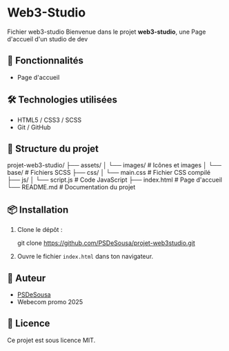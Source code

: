 # Web3-Studio
Fichier web3-studio
Bienvenue dans le projet **web3-studio**, une Page d'accueil d'un studio de dev

## 🚀 Fonctionnalités

- Page d'accueil

## 🛠️ Technologies utilisées

- HTML5 / CSS3 / SCSS
- Git / GitHub

## 📂 Structure du projet

projet-web3-studio/
├── assets/
│   └── images/             # Icônes et images
│   └── base/               # Fichiers SCSS
├── css/
│   └── main.css            # Fichier CSS compilé
├── js/
│   └── script.js           # Code JavaScript
├── index.html              # Page d'accueil
└── README.md               # Documentation du projet
## 📦 Installation

1. Clone le dépôt :
   
   git clone https://github.com/PSDeSousa/projet-web3studio.git
   
2. Ouvre le fichier `index.html` dans ton navigateur.


## 🙌 Auteur

- [PSDeSousa](https://github.com/PSDeSousa)
- Webecom promo 2025

## 📄 Licence

Ce projet est sous licence MIT.
